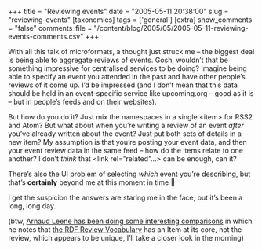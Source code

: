 +++
title = "Reviewing events"
date = "2005-05-11 20:38:00"
slug = "reviewing-events"
[taxonomies]
tags = ['general']
[extra]
show_comments = "false"
comments_file = "/content/blog/2005/05/2005-05-11-reviewing-events-comments.csv"
+++

With all this talk of microformats, a thought just struck me – the biggest deal is being able to aggregate reviews of events. Gosh, wouldn’t that be something impressive for centralised services to be doing? Imagine being able to specify an event you attended in the past and have other people’s reviews of it come up. I’d be impressed (and I don’t mean that this data should be held in an event-specific service like upcoming.org – good as it is – but in people’s feeds and on their websites).

But how do you do it? Just mix the namespaces in a single &lt;item&gt; for RSS2 and Atom? But what about when you’re writing a review of an event *after* you’ve already written about the event? Just put both sets of details in a new item? My assumption is that you’re posting your event data, and then your event review data in the same feed – how do the items relate to one another? I don’t *think* that &lt;link rel=”related”…&gt; can be enough, can it?

There’s also the UI problem of selecting *which* event you’re describing, but that’s **certainly** beyond me at this moment in time 🙂

I get the suspicion the answers are staring me in the face, but it’s been a long, long day.

(btw, [Arnaud Leene has been doing some interesting comparisons](http://www.sivas.com/aleene/microcontent/microcontent_comments.php?id=1977_0_12_0_C) in which he notes that [the RDF Review Vocabulary](http://dannyayers.com/xmlns/rev/) has an Item at its core, not the review, which appears to be unique, I’ll take a closer look in the morning)
